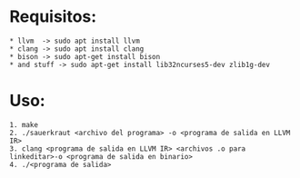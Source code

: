 
# Requisitos: 
	* llvm  -> sudo apt install llvm  
	* clang -> sudo apt install clang 
	* bison -> sudo apt-get install bison
	* and stuff -> sudo apt-get install lib32ncurses5-dev zlib1g-dev 
# Uso:
 	1. make
	2. ./sauerkraut <archivo del programa> -o <programa de salida en LLVM IR>  
	3. clang <programa de salida en LLVM IR> <archivos .o para linkeditar>-o <programa de salida en binario>
	4. ./<programa de salida> 
